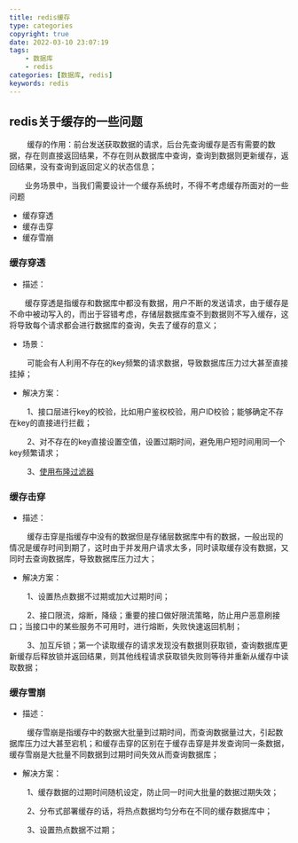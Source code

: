 ```yaml
---
title: redis缓存
type: categories
copyright: true
date: 2022-03-10 23:07:19
tags:
    - 数据库
    - redis
categories: [数据库, redis]
keywords: redis
---
```


<script type="text/javascript" src="/js/src/bai.js"></script>


## redis关于缓存的一些问题
&emsp;&emsp; 缓存的作用：前台发送获取数据的请求，后台先查询缓存是否有需要的数据，存在则直接返回结果，不存在则从数据库中查询，查询到数据则更新缓存，返回结果，没有查询到返回定义的状态信息；

&emsp;&emsp;业务场景中，当我们需要设计一个缓存系统时，不得不考虑缓存所面对的一些问题
- 缓存穿透
- 缓存击穿
- 缓存雪崩
<!-- more -->
### 缓存穿透
- 描述：

&emsp;&emsp;缓存穿透是指缓存和数据库中都没有数据，用户不断的发送请求，由于缓存是不命中被动写入的，而出于容错考虑，存储层数据库查不到数据则不写入缓存，这将导致每个请求都会进行数据库的查询，失去了缓存的意义；
- 场景：

&emsp;&emsp; 可能会有人利用不存在的key频繁的请求数据，导致数据库压力过大甚至直接挂掉；

- 解决方案：

&emsp;&emsp; 1、接口层进行key的校验，比如用户鉴权校验，用户ID校验；能够确定不存在key的直接进行拦截；

&emsp;&emsp; 2、对不存在的key直接设置空值，设置过期时间，避免用户短时间用同一个key频繁请求；

&emsp;&emsp; 3、[使用布隆过滤器](https://blog.leslie168.com/数据库/redis/python版布隆过滤器/)


### 缓存击穿
- 描述：

&emsp;&emsp; 缓存击穿是指缓存中没有的数据但是存储层数据库中有的数据，一般出现的情况是缓存时间到期了，这时由于并发用户请求太多，同时读取缓存没有数据，又同时去查询数据库，导致数据库压力过大；

- 解决方案：

&emsp;&emsp; 1、设置热点数据不过期或加大过期时间；

&emsp;&emsp; 2、接口限流，熔断，降级；重要的接口做好限流策略，防止用户恶意刷接口；当接口中的某些服务不可用时，进行熔断，失败快速返回机制；

&emsp;&emsp; 3、加互斥锁；第一个读取缓存的请求发现没有数据则获取锁，查询数据库更新缓存后释放锁并返回结果，则其他线程请求获取锁失败则等待并重新从缓存中读取数据；


### 缓存雪崩

- 描述：

&emsp;&emsp; 缓存雪崩是指缓存中的数据大批量到过期时间，而查询数据量过大，引起数据库压力过大甚至宕机；和缓存击穿的区别在于缓存击穿是并发查询同一条数据，缓存雪崩是大批量不同数据到过期时间失效从而查询数据库；

- 解决方案：

&emsp;&emsp; 1、缓存数据的过期时间随机设定，防止同一时间大批量的数据过期失效；

&emsp;&emsp; 2、分布式部署缓存的话，将热点数据均匀分布在不同的缓存数据库中；

&emsp;&emsp; 3、设置热点数据不过期；
